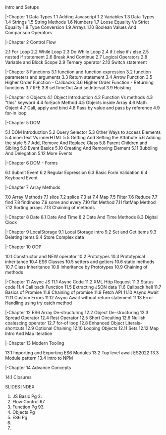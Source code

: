 Intro and Setups

|-Chapter 1 Data Types
1.1 Adding Javascript
1.2 Variables
1.3 Data Types
1.4 Strings
1.5 String Methods
1.6 Numbers
1.7 Loose Equality Vs Strict Equality
1.8 Type Conversion
1.9 Arrays
1.10 Boolean Values And Comparison Operators

|-Chapter 2 Control Flow  

2.1 For Loop
2.2 While Loop
2.3 Do While Loop
2.4 if /  else if  / else
2.5 nested if statement
2.6 Break And Continue
2.7 Logical Operators
2.8 Variable and Block Scope
2.9 Ternary operator
2.10 Switch statement

|-Chapter 3 Functions
3.1 function and function expression
3.2 function parameters and arguments
3.3 Return statement
3.4 Arrow Function
3.5 Higher Order Function - Callbacks
3.6 Higher Order Function - Returning functions
3.7 IIFE
3.8 setTimeOut And setInterval
3.9 Hoisting

|-Chapter 4 Objects
4.1 Object Introduction
4.2 Function Vs methods
4.3 "this" keyword
4.4 forEach Method
4.5 Objects inside Array
4.6 Math Object
4.7 Call, apply and bind
4.8 Pass by value and pass by reference
4.9 for-in loop

|-Chapter 5 DOM

5.1 DOM Introduction
5.2 Query Selector
5.3 Other Ways to access Elements
5.4 innerText Vs innerHTML
5.5 Getting And Setting the Attribute
5.6 Adding the style
5.7 Add, Remove And Replace Class
5.8 Parent Children and Sibling
5.9 Event Basics
5.10 Creating And Removing Element
5.11 Bubbling And Delegation
5.12 More Events


 |-Chapter 6 DOM - Forms

6.1 Submit Event
6.2 Regular Expression
6.3 Basic Form Validation
6.4 Keyboard Event

 |-Chapter 7 Array Methods

7.0 Array Methods
7.1 slice
7.2 splice
7.3 at
7.4 Map
7.5 Filter
7.6 Reduce
7.7 find 
7.8 findIndex
7.9 some and every
7.10 flat Method
7.11 flatMap Method 
7.12 Sorting arrays
7.13 Chaining of methods

 |-Chapter 8 Date
8.1 Date And Time 
8.2 Date And Time Methods
8.3 Digital Clock

 |-Chapter 9 LocalStorage
9.1 Local Storage intro
9.2 Set and Get items
9.3 Deleting Items
9.4 Store Complex data 

 |-Chapter 10 OOP

10.1 Constructor and NEW operator
10.2 Prototypes
10.3 Prototypical inheritance
10.4 ES6 Classes
10.5 setters and getters
10.6 static methods
10.7 Class Inheritance
10.8 Inheritance by Prototypes
10.9 Chaining of methods


 |-Chapter 11 Async JS
11.1 Async Code
11.2 XML Http Request
11.3 Status code
11.4 Call back Function
11.5 Extracting JSON data
11.6 Callback hell
11.7 Basics of Promise
11.8 Chaining of promise
11.9 Fetch API
11.10 Async Await
11.11 Custom Errors
11.12 Async Await without return statement
11.13 Error Handling using try catch method

 |-Chapter 12 ES6
Array De-structuring
12.2 Object De-structuring
12.3 Spread Operator
12.4 Rest Operator
12.5 Short Circuiting
12.6 Nullish coalescing operator
12.7 for-of loop
12.8 Enhanced Object Literals-shortcuts
12.9 Optional Chaining
12.10 Looping Objects
12.11 Sets
12.12 Map Intro And Map Iteration

 |-Chapter 13 Modern Tooling

 13.1 Importing and Exporting ES6 Modules
 13.2 Top level await ES2022
 13.3 Module pattern
 13.4 Intro to NPM

 |-Chapter 14 Advance Concepts

14.1 Closures





SLIDES INDEX

1. JS Basic Pg 2.
2. Flow Control 67.
3. Function Pg 93.
4. Objects Pg 
5. ES6 Pg
6.
7.
